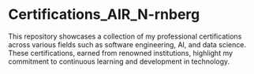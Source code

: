 # Certifications_AIR_N-rnberg
This repository showcases a collection of my professional certifications across various fields such as software engineering, AI, and data science. These certifications, earned from renowned institutions, highlight my commitment to continuous learning and development in technology.
